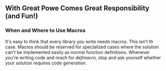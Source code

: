 ## With Great Powe Comes Great Responsibility (and Fun!)

### When and Where to Use Macros
It's easy to think that every library you write needs macros. This isn't th case. Macros should be reserved for specialized cases where the solution can't be implemented easily as normal function definitions. 
Whenever you're writing code and reach for _defmacro_, stop and ask yourself whether your solution requires code generation. 

